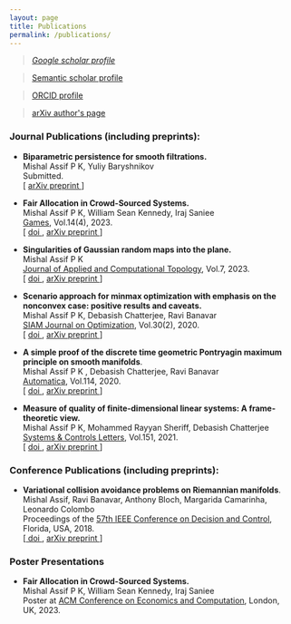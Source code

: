 ```yaml
---
layout: page
title: Publications
permalink: /publications/
---
```


> [_Google scholar profile_](https://scholar.google.co.in/citations?user=cXF5JaMAAAAJ&hl=en)

> [ Semantic scholar profile ](https://www.semanticscholar.org/author/K.-MishalAssifP./1557707671)

> [ ORCID profile ](https://orcid.org/0000-0003-2998-2637)

> [ arXiv author's page ](https://arxiv.org/a/0000-0003-2998-2637)

<!--
<blockquote>
<a href="https://scholar.google.co.in/citations?user=cXF5JaMAAAAJ&hl=en">
    Google scholar profile
</a>
<br>
<a href="https://orcid.org/0000-0003-2998-2637">
    ORCID profile
</a>
<br>
<a href="https://arxiv.org/a/0000-0003-2998-2637">
    arXiv author's page
</a>
</blockquote>
-->

### Journal Publications (including preprints):

<!--
* **Expectation of singularities of (n, 2) Gaussian random fields.** <br>
Mishal Assif P K, Yuliy Baryshnikov <br> Submitted. <br>  \[ [ arXiv preprint ](https://arxiv.org/abs/1906.01476) \] <br>
-->



* **Biparametric persistence for smooth filtrations.** <br>
Mishal Assif P K, Yuliy Baryshnikov <br> Submitted. <br>  \[ [ arXiv preprint ](https://arxiv.org/abs/2110.09602) \] <br>

* **Fair Allocation in Crowd-Sourced Systems.** <br>
Mishal Assif P K, William Sean Kennedy, Iraj Saniee <br> [Games](https://www.mdpi.com/journal/games), Vol.14(4), 2023. <br> \[ [ doi ](https://dx.doi.org/10.2139/ssrn.3262316), [ arXiv preprint ](https://arxiv.org/abs/2305.12756) \] <br>

* **Singularities of Gaussian random maps into the plane.** <br>
Mishal Assif P K<br> [Journal of Applied and Computational Topology](https://www.springer.com/journal/41468), Vol.7, 2023. <br>  \[ [ doi ](https://doi.org/10.1007/s41468-023-00113-0), [ arXiv preprint ](https://arxiv.org/abs/2202.08242) \] <br>

* **Scenario approach for minmax optimization with emphasis on the nonconvex case: positive results and caveats.** <br>
Mishal Assif P K, Debasish Chatterjee, Ravi Banavar <br> [SIAM Journal on Optimization](https://www.siam.org/publications/journals/siam-journal-on-optimization-siopt), Vol.30(2), 2020. <br>  \[ [ doi ](https://epubs.siam.org/doi/10.1137/19M1271026), [ arXiv preprint ](https://arxiv.org/abs/1906.01476) \] <br>

* **A simple proof of the discrete time geometric Pontryagin maximum principle on smooth manifolds**. <br>
Mishal Assif P K , Debasish Chatterjee, Ravi Banavar <br> [Automatica](https://www.sciencedirect.com/journal/automatica), Vol.114, 2020. <br>  \[ [ doi ](https://doi.org/10.1016/j.automatica.2019.108791), [ arXiv preprint ](https://arxiv.org/abs/1807.00698) \] <br>

* **Measure of quality of finite-dimensional linear systems: A frame-theoretic view.** <br>
Mishal Assif P K, Mohammed Rayyan Sheriff, Debasish Chatterjee <br> [Systems & Controls Letters](https://www.sciencedirect.com/journal/systems-and-control-letters), Vol.151, 2021. <br>  \[ [ doi ](https://doi.org/10.1016/j.sysconle.2021.104911), [ arXiv preprint ](https://arxiv.org/abs/1902.04548) \] <br>

### Conference Publications (including preprints):

* **Variational collision avoidance problems on Riemannian manifolds**. <br>
Mishal Assif, Ravi Banavar, Anthony Bloch, Margarida Camarinha, Leonardo Colombo <br> Proceedings of the [57th IEEE Conference on Decision and Control](https://cdc2018.ieeecss.org/), Florida, USA, 2018. <br> \[[ doi ](https://www.doi.org/10.1109/CDC.2018.8619596),  [ arXiv preprint ](https://arxiv.org/abs/1804.00122) \] <br>

### Poster Presentations

* **Fair Allocation in Crowd-Sourced Systems.** <br>
Mishal Assif P K, William Sean Kennedy, Iraj Saniee <br> Poster at [ACM Conference on Economics and Computation](https://ec23.sigecom.org/), London, UK, 2023. <br>
